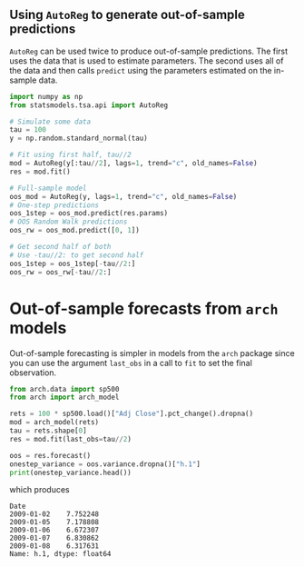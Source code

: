 <!--
.. title: MFE Computational Assignment 4 FAQ
.. slug: mfe-computational-exercise-4-faq
.. date: 2021-03-11 09:01:25 UTC
.. tags: 
.. category: 
.. link: 
.. description: 
.. type: text
-->

## Using `AutoReg` to generate out-of-sample predictions

`AutoReg` can be used twice to produce out-of-sample predictions. The first
uses the data that is used to estimate parameters. The second uses all of the
data and then calls `predict` using the parameters estimated on the in-sample
data.

```python
import numpy as np
from statsmodels.tsa.api import AutoReg

# Simulate some data
tau = 100
y = np.random.standard_normal(tau)

# Fit using first half, tau//2
mod = AutoReg(y[:tau//2], lags=1, trend="c", old_names=False)
res = mod.fit()

# Full-sample model
oos_mod = AutoReg(y, lags=1, trend="c", old_names=False)
# One-step predictions
oos_1step = oos_mod.predict(res.params)
# OOS Random Walk predictions
oos_rw = oos_mod.predict([0, 1])

# Get second half of both
# Use -tau//2: to get second half
oos_1step = oos_1step[-tau//2:]
oos_rw = oos_rw[-tau//2:]
```

# Out-of-sample forecasts from `arch` models

Out-of-sample forecasting is simpler in models from the `arch` package since you
can use the argument `last_obs` in a call to `fit` to set the final observation.

```python
from arch.data import sp500
from arch import arch_model

rets = 100 * sp500.load()["Adj Close"].pct_change().dropna()
mod = arch_model(rets)
tau = rets.shape[0]
res = mod.fit(last_obs=tau//2)

oos = res.forecast()
onestep_variance = oos.variance.dropna()["h.1"]
print(onestep_variance.head())
```

which produces

```
Date
2009-01-02    7.752248
2009-01-05    7.178808
2009-01-06    6.672307
2009-01-07    6.830862
2009-01-08    6.317631
Name: h.1, dtype: float64
```